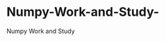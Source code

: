 # Numpy-Work-and-Study-
Numpy Work and Study 
                
                
                                  
                                  
                                                                           
